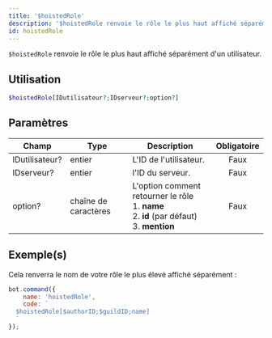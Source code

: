```yaml
---
title: '$hoistedRole'
description: '$hoistedRole renvoie le rôle le plus haut affiché séparément d''un utilisateur.'
id: hoistedRole
---
```


`$hoistedRole` renvoie le rôle le plus haut affiché séparément d'un utilisateur.

## Utilisation

```php
$hoistedRole[IDutilisateur?;IDserveur?;option?]
```

## Paramètres

| Champ          | Type                 | Description                                                                                                                  | Obligatoire |
| -------------- | -------------------- | ---------------------------------------------------------------------------------------------------------------------------- |:-----------:|
| IDutilisateur? | entier               | L'ID de l'utilisateur.                                                                                                       |    Faux     |
| IDserveur?     | entier               | l'ID du serveur.                                                                                                             |    Faux     |
| option?        | chaîne de caractères | L'option comment retourner le rôle <br /> 1. **name** <br /> 2. **id**  (par défaut) <br /> 3. **mention** |    Faux     |

## Exemple(s)

Cela renverra le nom de votre rôle le plus élevé affiché séparément :

```javascript
bot.command({
    name: 'hoistedRole',
    code: `
  $hoistedRole[$authorID;$guildID;name]
  `
});
```
